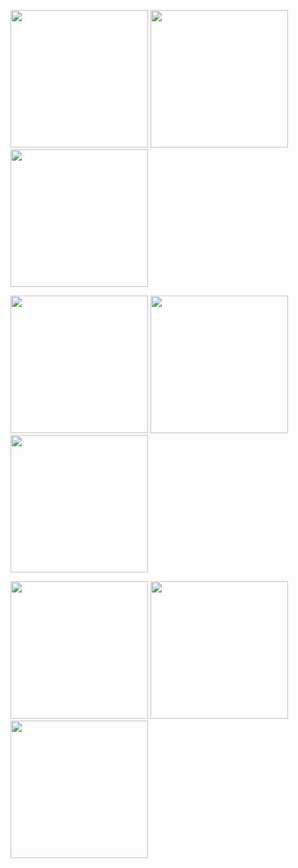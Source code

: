 <p>
  <image src="https://github.com/hammad5647/MasterCalculator/assets/154864756/3c3558b9-f89c-465d-a7ee-8e6049060feb" width="220px"/>
  <image src="https://github.com/hammad5647/MasterCalculator/assets/154864756/76c6bf6c-6cd3-45c3-aa8e-401e0f712a8d" width="220px"/>
  <image src="https://github.com/hammad5647/MasterCalculator/assets/154864756/d91e8c08-145c-4476-ab76-3b2874602b6c" width="220px"/>
</p>  
<p>    
  <image src="https://github.com/hammad5647/MasterCalculator/assets/154864756/206e5714-e91d-4ca8-92d8-6b54ff08e479"  width="220px"/>
  <image src="https://github.com/hammad5647/MasterCalculator/assets/154864756/19cbe705-1c05-4b4a-9a93-6e399e32b3b9"  width="220px"/>
  <image src="https://github.com/hammad5647/MasterCalculator/assets/154864756/f9551006-ff47-4b36-92d9-4838b8d70859"  width="220px"/>
</p>
<p>
  <image src="https://github.com/hammad5647/MasterCalculator/assets/154864756/1e264f71-cc91-4250-a9be-d08fe773bfd4" width="220px"/>
  <image src="https://github.com/hammad5647/MasterCalculator/assets/154864756/118e8777-9a03-4f46-8660-ea7532f58a90" width="220px"/>
  <image src="https://github.com/hammad5647/MasterCalculator/assets/154864756/7258ce33-3319-4df8-a262-6f3b1b1d919d" width="220px"/>
</p>
